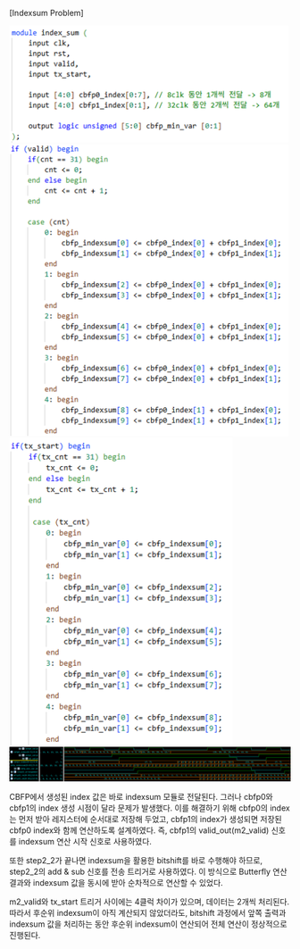 [Indexsum Problem]

<img src="/History/img/img153.png" width=500> 
<img src="/History/img/img154.png" width=500><img src="/History/img/img155.png" width=400> <br>
<img src="/History/img/img152.png" width=1000>

CBFP에서 생성된 index 값은 바로 indexsum 모듈로 전달된다. 그러나 cbfp0와 cbfp1의 index 생성 시점이 달라 문제가 발생했다. 이를 해결하기 위해 cbfp0의 index는 먼저 받아 레지스터에 순서대로 저장해 두었고, cbfp1의 index가 생성되면 저장된 cbfp0 index와 함께 연산하도록 설계하였다. 즉, cbfp1의 valid_out(m2_valid) 신호를 indexsum 연산 시작 신호로 사용하였다. <br>

또한 step2_2가 끝나면 indexsum을 활용한 bitshift를 바로 수행해야 하므로, step2_2의 add & sub 신호를 전송 트리거로 사용하였다. 이 방식으로 Butterfly 연산 결과와 indexsum 값을 동시에 받아 순차적으로 연산할 수 있었다. <br>

m2_valid와 tx_start 트리거 사이에는 4클럭 차이가 있으며, 데이터는 2개씩 처리된다. 따라서 후순위 indexsum이 아직 계산되지 않았더라도, bitshift 과정에서 앞쪽 출력과 indexsum 값을 처리하는 동안 후순위 indexsum이 연산되어 전체 연산이 정상적으로 진행된다. <br>
